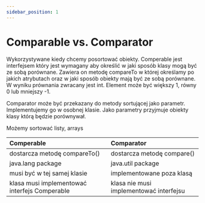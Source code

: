 ```yaml
---
sidebar_position: 1
---
```


# Comparable vs. Comparator


Wykorzystywane kiedy chcemy posortować obiekty.
Comperable jest interfejsem który jest wymagany aby określić w jaki sposób klasy mogą być ze sobą porównane.
Zawiera on metodę compareTo w której określamy po jakich atrybutach oraz w jaki sposób obiekty mają być ze sobą porównane.
W wyniku prównania zwracany jest int. Element może być większy 1, równy 0 lub mniejszy -1.

Comparator może być przekazany do metody sortującej jako parametr.
Implementujemy go w osobnej klasie. Jako parametry przyjmuje obiekty klasy którą będzie porównywał.

Możemy sortować listy, arrays

|Comperable | Comparator|
|:----------|:----------|
| dostarcza metodę compareTo() | dostarcza metodę compare() |
| java.lang package | java.util package |
| musi być w tej samej klasie | implementowane poza klasą |
|klasa musi implementować interfejs Comperable | klasa nie musi implementować interfejsu |
